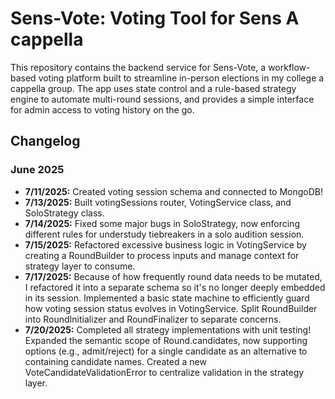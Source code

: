 # Sens-Vote: Voting Tool for Sens A cappella

This repository contains the backend service for Sens-Vote, a workflow-based voting platform built to streamline in-person elections in my college a cappella group. The app uses state control and a rule-based strategy engine to automate multi-round sessions, and provides a simple interface for admin access to voting history on the go.

## Changelog

### June 2025

- **7/11/2025:** Created voting session schema and connected to MongoDB!
- **7/13/2025:** Built votingSessions router, VotingService class, and SoloStrategy class.
- **7/14/2025:** Fixed some major bugs in SoloStrategy, now enforcing different rules for understudy tiebreakers in a solo audition session.
- **7/15/2025:** Refactored excessive business logic in VotingService by creating a RoundBuilder to process inputs and manage context for strategy layer to consume.
- **7/17/2025:** Because of how frequently round data needs to be mutated, I refactored it into a separate schema so it's no longer deeply embedded in its session. Implemented a basic state machine to efficiently guard how voting session status evolves in VotingService. Split RoundBuilder into RoundInitializer and RoundFinalizer to separate concerns.
- **7/20/2025:** Completed all strategy implementations with unit testing! Expanded the semantic scope of Round.candidates, now supporting options (e.g., admit/reject) for a single candidate as an alternative to containing candidate names. Created a new VoteCandidateValidationError to centralize validation in the strategy layer.